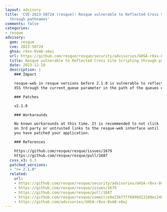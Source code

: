 ```yaml
---
layout: advisory
title: 'CVE-2023-50724 (resque): Resque vulnerable to Reflected Cross Site Scripting
  through pathnames'
comments: false
categories:
- resque
advisory:
  gem: resque
  cve: 2023-50724
  ghsa: r8xx-8vm8-x6wj
  url: https://github.com/resque/resque/security/advisories/GHSA-r8xx-8vm8-x6wj
  title: Resque vulnerable to Reflected Cross Site Scripting through pathnames
  date: 2023-12-18
  description: |
    ### Impact

    resque-web in resque versions before 2.1.0 is vulnerable to reflected
    XSS through the current_queue parameter in the path of the queues endpoint.

    ### Patches

    v2.1.0

    ### Workarounds

    No known workarounds at this time. It is recommended to not click
    on 3rd party or untrusted links to the resque-web interface until
    you have patched your application.

    ### References

    https://github.com/resque/resque/issues/1679
    https://github.com/resque/resque/pull/1687
  cvss_v3: 6.3
  patched_versions:
  - ">= 2.1.0"
  related:
    url:
    - https://github.com/resque/resque/security/advisories/GHSA-r8xx-8vm8-x6wj
    - https://github.com/resque/resque/issues/1679
    - https://github.com/resque/resque/pull/1687
    - https://github.com/resque/resque/commit/e8e2367fff6990d13109ec2483a456a05fbf9811
    - https://github.com/advisories/GHSA-r8xx-8vm8-x6wj
---
```

